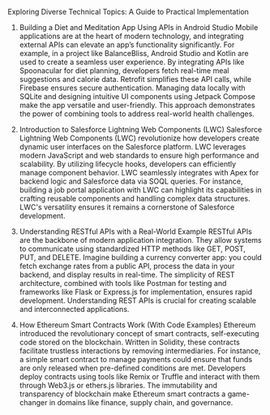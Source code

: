 Exploring Diverse Technical Topics: A Guide to Practical Implementation
1. Building a Diet and Meditation App Using APIs in Android Studio
Mobile applications are at the heart of modern technology, and integrating external APIs can elevate an app’s functionality significantly. For example, in a project like BalanceBliss, Android Studio and Kotlin are used to create a seamless user experience. By integrating APIs like Spoonacular for diet planning, developers fetch real-time meal suggestions and calorie data. Retrofit simplifies these API calls, while Firebase ensures secure authentication. Managing data locally with SQLite and designing intuitive UI components using Jetpack Compose make the app versatile and user-friendly. This approach demonstrates the power of combining tools to address real-world health challenges.

2. Introduction to Salesforce Lightning Web Components (LWC)
Salesforce Lightning Web Components (LWC) revolutionize how developers create dynamic user interfaces on the Salesforce platform. LWC leverages modern JavaScript and web standards to ensure high performance and scalability. By utilizing lifecycle hooks, developers can efficiently manage component behavior. LWC seamlessly integrates with Apex for backend logic and Salesforce data via SOQL queries. For instance, building a job portal application with LWC can highlight its capabilities in crafting reusable components and handling complex data structures. LWC's versatility ensures it remains a cornerstone of Salesforce development.

3. Understanding RESTful APIs with a Real-World Example
RESTful APIs are the backbone of modern application integration. They allow systems to communicate using standardized HTTP methods like GET, POST, PUT, and DELETE. Imagine building a currency converter app: you could fetch exchange rates from a public API, process the data in your backend, and display results in real-time. The simplicity of REST architecture, combined with tools like Postman for testing and frameworks like Flask or Express.js for implementation, ensures rapid development. Understanding REST APIs is crucial for creating scalable and interconnected applications.

4. How Ethereum Smart Contracts Work (With Code Examples)
Ethereum introduced the revolutionary concept of smart contracts, self-executing code stored on the blockchain. Written in Solidity, these contracts facilitate trustless interactions by removing intermediaries. For instance, a simple smart contract to manage payments could ensure that funds are only released when pre-defined conditions are met. Developers deploy contracts using tools like Remix or Truffle and interact with them through Web3.js or ethers.js libraries. The immutability and transparency of blockchain make Ethereum smart contracts a game-changer in domains like finance, supply chain, and governance.
